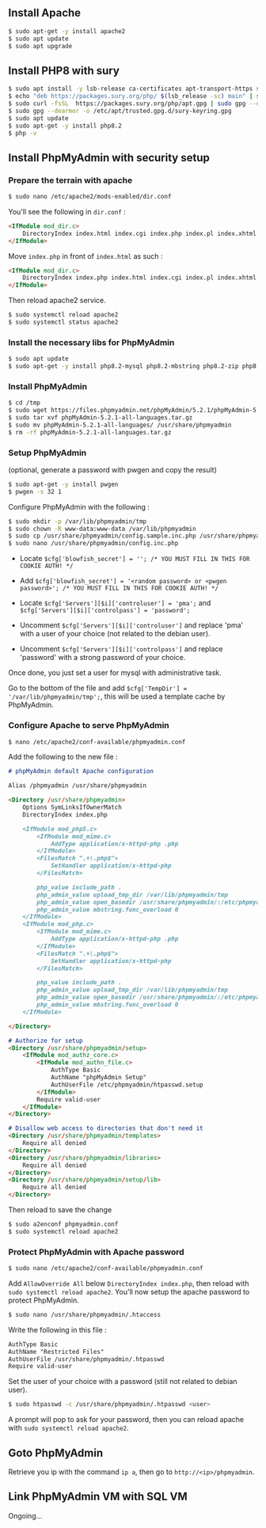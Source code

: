 ## Install Apache

```bash
$ sudo apt-get -y install apache2
$ sudo apt update
$ sudo apt upgrade
```

## Install PHP8 with sury

```bash
$ sudo apt install -y lsb-release ca-certificates apt-transport-https software-properties-common gnupg2
$ echo "deb https://packages.sury.org/php/ $(lsb_release -sc) main" | sudo tee /etc/apt/sources.list.d/sury-php.list
$ sudo curl -fsSL  https://packages.sury.org/php/apt.gpg | sudo gpg --dearmor -o /etc/apt/trusted.gpg.d/sury-keyring.gpg
$ sudo gpg --dearmor -o /etc/apt/trusted.gpg.d/sury-keyring.gpg
$ sudo apt update
$ sudo apt-get -y install php8.2
$ php -v
```

## Install PhpMyAdmin with security setup

### Prepare the terrain with apache

```bash
$ sudo nano /etc/apache2/mods-enabled/dir.conf
```

You'll see the following in `dir.conf` :
```md
<IfModule mod_dir.c>
    DirectoryIndex index.html index.cgi index.php index.pl index.xhtml index.htm
</IfModule>
````
Move `index.php` in front of `index.html` as such :
```md
<IfModule mod_dir.c>
    DirectoryIndex index.php index.html index.cgi index.pl index.xhtml index.htm
</IfModule>
````

Then reload apache2 service.
```bash
$ sudo systemctl reload apache2
$ sudo systemctl status apache2
```

### Install the necessary libs for PhpMyAdmin

```bash
$ sudo apt update
$ sudo apt-get -y install php8.2-mysql php8.2-mbstring php8.2-zip php8.2-gd
```

### Install PhpMyAdmin

```bash
$ cd /tmp
$ sudo wget https://files.phpmyadmin.net/phpMyAdmin/5.2.1/phpMyAdmin-5.2.1-all-languages.tar.gz
$ sudo tar xvf phpMyAdmin-5.2.1-all-languages.tar.gz
$ sudo mv phpMyAdmin-5.2.1-all-languages/ /usr/share/phpmyadmin
$ rm -rf phpMyAdmin-5.2.1-all-languages.tar.gz
```

### Setup PhpMyAdmin

(optional, generate a password with pwgen and copy the result)
```bash
$ sudo apt-get -y install pwgen
$ pwgen -s 32 1
```

Configure PhpMyAdmin with the following :
```bash
$ sudo mkdir -p /var/lib/phpmyadmin/tmp
$ sudo chown -R www-data:www-data /var/lib/phpmyadmin
$ sudo cp /usr/share/phpmyadmin/config.sample.inc.php /usr/share/phpmyadmin/config.inc.php
$ sudo nano /usr/share/phpmyadmin/config.inc.php
```

- Locate `$cfg['blowfish_secret'] = ''; /* YOU MUST FILL IN THIS FOR COOKIE AUTH! */`
- Add `$cfg['blowfish_secret'] = '<random password> or <pwgen password>'; /* YOU MUST FILL IN THIS FOR COOKIE AUTH! */`

- Locate `$cfg['Servers'][$i]['controluser'] = 'pma';` and `$cfg['Servers'][$i]['controlpass'] = 'password';`
- Uncomment `$cfg['Servers'][$i]['controluser']` and replace 'pma' with a user of your choice (not related to the debian user).
- Uncomment `$cfg['Servers'][$i]['controlpass']` and replace 'password' with a strong password of your choice.

Once done, you just set a user for mysql with administrative task.

Go to the bottom of the file and add `$cfg['TempDir'] = '/var/lib/phpmyadmin/tmp';`, this will be used a template cache by PhpMyAdmin.

### Configure Apache to serve PhpMyAdmin

```bash
$ nano /etc/apache2/conf-available/phpmyadmin.conf
```

Add the following to the new file :

```md
# phpMyAdmin default Apache configuration

Alias /phpmyadmin /usr/share/phpmyadmin

<Directory /usr/share/phpmyadmin>
    Options SymLinksIfOwnerMatch
    DirectoryIndex index.php

    <IfModule mod_php5.c>
        <IfModule mod_mime.c>
            AddType application/x-httpd-php .php
        </IfModule>
        <FilesMatch ".+\.php$">
            SetHandler application/x-httpd-php
        </FilesMatch>

        php_value include_path .
        php_admin_value upload_tmp_dir /var/lib/phpmyadmin/tmp
        php_admin_value open_basedir /usr/share/phpmyadmin/:/etc/phpmyadmin/:/var/lib/phpmyadmin/:/usr/share/php/php-gettext/:/usr/share/php/php-php-gettext/:/usr/share/javascript/:/usr/share/php/tcpdf/:/usr/share/doc/phpmyadmin/:/usr/share/php/phpseclib/
        php_admin_value mbstring.func_overload 0
    </IfModule>
    <IfModule mod_php.c>
        <IfModule mod_mime.c>
            AddType application/x-httpd-php .php
        </IfModule>
        <FilesMatch ".+\.php$">
            SetHandler application/x-httpd-php
        </FilesMatch>

        php_value include_path .
        php_admin_value upload_tmp_dir /var/lib/phpmyadmin/tmp
        php_admin_value open_basedir /usr/share/phpmyadmin/:/etc/phpmyadmin/:/var/lib/phpmyadmin/:/usr/share/php/php-gettext/:/usr/share/php/php-php-gettext/:/usr/share/javascript/:/usr/share/php/tcpdf/:/usr/share/doc/phpmyadmin/:/usr/share/php/phpseclib/
        php_admin_value mbstring.func_overload 0
    </IfModule>

</Directory>

# Authorize for setup
<Directory /usr/share/phpmyadmin/setup>
    <IfModule mod_authz_core.c>
        <IfModule mod_authn_file.c>
            AuthType Basic
            AuthName "phpMyAdmin Setup"
            AuthUserFile /etc/phpmyadmin/htpasswd.setup
        </IfModule>
        Require valid-user
    </IfModule>
</Directory>

# Disallow web access to directories that don't need it
<Directory /usr/share/phpmyadmin/templates>
    Require all denied
</Directory>
<Directory /usr/share/phpmyadmin/libraries>
    Require all denied
</Directory>
<Directory /usr/share/phpmyadmin/setup/lib>
    Require all denied
</Directory>
```

Then reload to save the change

```bash
$ sudo a2enconf phpmyadmin.conf
$ sudo systemctl reload apache2
```

### Protect PhpMyAdmin with Apache password

```bash
$ sudo nano /etc/apache2/conf-available/phpmyadmin.conf
```

Add `AllowOverride All` below `DirectoryIndex index.php`, then reload with `sudo systemctl reload apache2`.
You'll now setup the apache password to protect PhpMyAdmin.

```bash
$ sudo nano /usr/share/phpmyadmin/.htaccess
```

Write the following in this file :
```md
AuthType Basic
AuthName "Restricted Files"
AuthUserFile /usr/share/phpmyadmin/.htpasswd
Require valid-user
```

Set the user of your choice with a password (still not related to debian user).
```bash
$ sudo htpasswd -c /usr/share/phpmyadmin/.htpasswd <user>
```
A prompt will pop to ask for your password, then you can reload apache with `sudo systemctl reload apache2`.

## Goto PhpMyAdmin

Retrieve you ip with the command `ip a`, then go to `http://<ip>/phpmyadmin`.

## Link PhpMyAdmin VM with SQL VM

Ongoing...